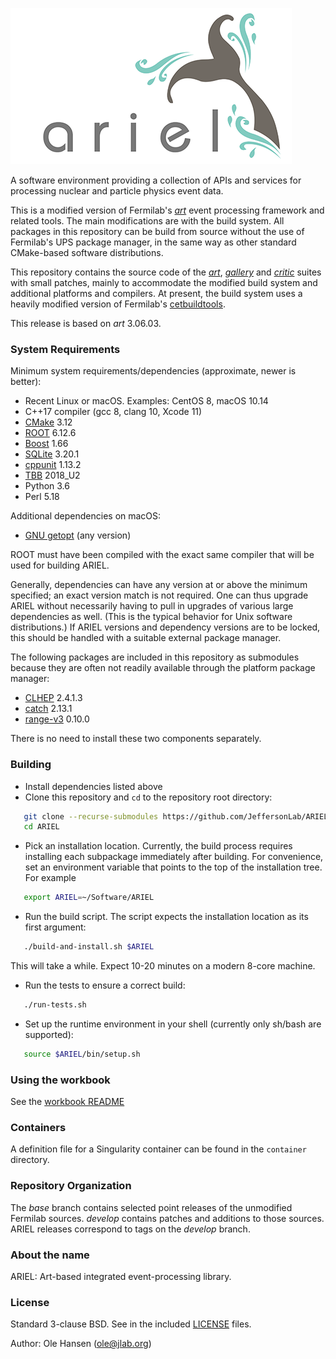 ![ARIEL logo](ariel.png)

A software environment providing a collection of APIs and services for processing nuclear and particle physics event data.

This is a modified version of Fermilab's
[*art*](https://art.fnal.gov/) event processing framework and related
tools.  The main modifications are with the build system.  All
packages in this repository can be build from source without the use
of Fermilab's UPS package manager, in the same way as other standard
CMake-based software distributions.

This repository contains the source code of the
[*art*](https://cdcvs.fnal.gov/redmine/projects/art/wiki/Series_306/),
[*gallery*](https://cdcvs.fnal.gov/redmine/projects/gallery/wiki/Series_115/)
and [*critic*](https://cdcvs.fnal.gov/redmine/projects/critic/wiki/)
suites with small patches, mainly to accommodate the modified build
system and additional platforms and compilers. At present, the build
system uses a heavily modified version of Fermilab's
[cetbuildtools](https://cdcvs.fnal.gov/redmine/projects/cetbuildtools/wiki/).

This release is based on *art* 3.06.03.

### System Requirements

Minimum system requirements/dependencies (approximate, newer is better):

* Recent Linux or macOS. Examples: CentOS 8, macOS 10.14
* C++17 compiler (gcc 8, clang 10, Xcode 11)
* [CMake](https://cmake.org/) 3.12
* [ROOT](https://root.cern/) 6.12.6
* [Boost](https://www.boost.org/) 1.66
* [SQLite](https://www.sqlite.org/) 3.20.1
* [cppunit](https://www.freedesktop.org/wiki/Software/cppunit/) 1.13.2
* [TBB](https://www.threadingbuildingblocks.org/) 2018_U2
* Python 3.6
* Perl 5.18

Additional dependencies on macOS:

* [GNU getopt](https://github.com/karelzak/util-linux/) (any version)

ROOT must have been compiled with the exact same compiler that will be used for building ARIEL.

Generally, dependencies can have any version at or above the minimum specified;  an exact version match is not required. One can thus upgrade ARIEL without necessarily having to pull in upgrades of various large dependencies as well. (This is the typical behavior for Unix software distributions.) If ARIEL versions and dependency versions are to be locked, this should be handled with a suitable external package manager.

The following packages are included in this repository as submodules because they are often not readily available through the platform package manager:

* [CLHEP](https://proj-clhep.web.cern.ch/proj-clhep/) 2.4.1.3
* [catch](https://github.com/catchorg/Catch2/) 2.13.1
* [range-v3](https://github.com/ericniebler/range-v3/) 0.10.0

There is no need to install these two components separately.

### Building

* Install dependencies listed above
* Clone this repository and `cd` to the repository root directory:

~~~~~~~~~~bash
   git clone --recurse-submodules https://github.com/JeffersonLab/ARIEL.git
   cd ARIEL
~~~~~~~~~~

* Pick an installation location. Currently, the build process requires installing each subpackage immediately after building.
For convenience, set an environment variable that points to the top of the installation tree. For example

~~~~~~~~~~bash
   export ARIEL=~/Software/ARIEL
~~~~~~~~~~

* Run the build script. The script expects the installation location as its first argument:

~~~~~~~~~~bash
   ./build-and-install.sh $ARIEL
~~~~~~~~~~

   This will take a while. Expect 10-20 minutes on a modern 8-core machine.
* Run the tests to ensure a correct build:

~~~~~~~~~~bash
   ./run-tests.sh
~~~~~~~~~~

* Set up the runtime environment in your shell (currently only sh/bash are supported):

~~~~~~~~~~bash
   source $ARIEL/bin/setup.sh
~~~~~~~~~~

### Using the workbook

See the [workbook README](examples/workbook/README.md)
 
### Containers

A definition file for a Singularity container can be found in the `container` directory.

### Repository Organization

The _base_ branch contains selected point releases of the unmodified Fermilab sources. _develop_ contains patches and additions to those sources. ARIEL releases correspond to tags on the _develop_ branch.

### About the name

ARIEL: Art-based integrated event-processing library.

### License

Standard 3-clause BSD. See in the included [LICENSE](LICENSE.md) files.

Author:  Ole Hansen (ole@jlab.org)
